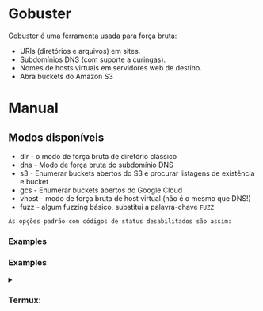 
# Gobuster 
Gobuster é uma ferramenta usada para força bruta:

- URIs (diretórios e arquivos) em sites.
- Subdomínios DNS (com suporte a curingas).
- Nomes de hosts virtuais em servidores web de destino.
- Abra buckets do Amazon S3

# Manual

## Modos disponíveis

- dir - o modo de força bruta de diretório clássico
- dns - Modo de força bruta do subdomínio DNS
- s3 - Enumerar buckets abertos do S3 e procurar listagens de existência e bucket
- gcs - Enumerar buckets abertos do Google Cloud
- vhost - modo de força bruta de host virtual (não é o mesmo que DNS!)
- fuzz - algum fuzzing básico, substitui a palavra-chave `FUZZ`



```text
As opções padrão com códigos de status desabilitados são assim:
```

### Examples


### Examples

<details>
  <summary><h3>Termux:</h3></summary>
 

```text
termux-setup-storage 
termux-change-repo 
apt update -y
apt upgrade -y 
pkg install golang git -y 
git clone https://github.com/OJ/gobuster 
mv gobuster /data/data/com.termux/files/usr/lib/go/src/ 
go mod init gobuster 
go get github.com/OJ/gobuster/v3/cli/cmd 
go run gobuster
 ```
  
  <details>
  <summary><h3>Debian:</h3></summary>
     
 ```
apt-get update -y
apt-get upgrade -y 
apt-get install golang git -y 
git clone https://github.com/OJ/gobuster 
mv gobuster /data/data/com.termux/files/usr/lib/go/src/ 
go mod init gobuster 
go get github.com/OJ/gobuster/v3/cli/cmd 
go run gobuster
```    
    
    

